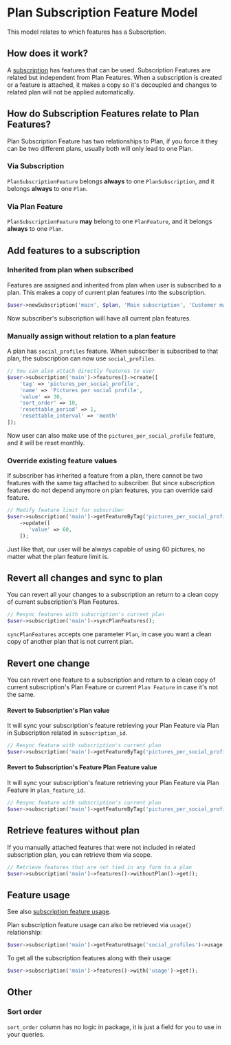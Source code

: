 # Plan Subscription Feature Model

This model relates to which features has a Subscription.

## How does it work?

A [subscription](plan-subscription-model.md) has features that can be used. Subscription Features are related but
independent from Plan Features. When a subscription is created or a feature is attached, it makes a copy so it's
decoupled and changes to related plan will not be applied automatically.

## How do Subscription Features relate to Plan Features?

Plan Subscription Feature has two relationships to Plan, if you force it they can be two different plans, usually both
will only lead to one Plan.

### Via Subscription

`PlanSubscriptionFeature` belongs **always** to one `PlanSubscription`, and it belongs **always** to one `Plan`.

### Via Plan Feature

`PlanSubscriptionFeature` **may** belong to one `PlanFeature`, and it belongs **always** to one `Plan`.

## Add features to a subscription

### Inherited from plan when subscribed

Features are assigned and inherited from plan when user is subscribed to a plan. This makes a copy of current plan
features into the subscription.

```php
$user->newSubscription('main', $plan, 'Main subscription', 'Customer main subscription');
```

Now subscriber's subscription will have all current plan features.

### Manually assign without relation to a plan feature

A plan has `social_profiles` feature. When subscriber is subscribed to that plan, the subscription can now
use `social_profiles`.

```php
// You can also attach directly features to user
$user->subscription('main')->features()->create([
    'tag' => 'pictures_per_social_profile', 
    'name' => 'Pictures per social profile', 
    'value' => 30,
    'sort_order' => 10,
    'resettable_period' => 1,
    'resettable_interval' => 'month'
]);
```

Now user can also make use of the `pictures_per_social_profile` feature, and it will be reset monthly.

### Override existing feature values

If subscriber has inherited a feature from a plan, there cannot be two features with the same tag attached to
subscriber. But since subscription features do not depend anymore on plan features, you can override said feature.

```php
// Modify feature limit for subscriber
$user->subscription('main')->getFeatureByTag('pictures_per_social_profile')
    ->update([     
       'value' => 60,
    ]);
```

Just like that, our user will be always capable of using 60 pictures, no matter what the plan feature limit is.

## Revert all changes and sync to plan

You can revert all your changes to a subscription an return to a clean copy of current subscription's Plan Features.

```php
// Resync features with subscription's current plan
$user->subscription('main')->syncPlanFeatures();
```

`syncPlanFeatures` accepts one parameter `Plan`, in case you want a clean copy of another plan that is not current plan.

## Revert one change

You can revert one feature to a subscription and return to a clean copy of current subscription's Plan Feature or
current
`Plan Feature` in case it's not the same.

#### Revert to Subscription's Plan value

It will sync your subscription's feature retrieving your Plan Feature via Plan in Subscription related
in `subscription_id`.

```php
// Resync feature with subscription's current plan
$user->subscription('main')->getFeatureByTag('pictures_per_social_profile')->syncPlanSubscription();
```

#### Revert to Subscription's Feature Plan Feature value

It will sync your subscription's feature retrieving your Plan Feature via Plan Feature in `plan_feature_id`.

```php
// Resync feature with subscription's current plan
$user->subscription('main')->getFeatureByTag('pictures_per_social_profile')->syncPlanFeature();
```

## Retrieve features without plan

If you manually attached features that were not included in related subscription plan, you can retrieve them via scope.

```php 
// Retrieve features that are not tied in any form to a plan
$user->subscription('main')->features()->withoutPlan()->get();
```

## Feature usage

See also [subscription feature usage](models/plan-subscription-model.html#subscription-feature-usage).

Plan subscription feature usage can also be retrieved via `usage()` relationship:

```php
$user->subscription('main')->getFeatureUsage('social_profiles')->usage;
```

To get all the subscription features along with their usage:

```php
$user->subscription('main')->features()->with('usage')->get();
```

## Other
### Sort order
`sort_order` column has no logic in package, it is just a field for you to use in your queries. 
